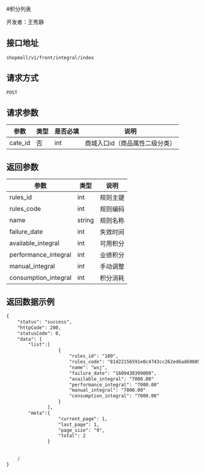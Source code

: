 #积分列表

开发者：王秀静

## 接口地址
`shopmall/v1/front/integral/index`

## 请求方式

  `POST`
  
## 请求参数

|参数|类型|是否必填|说明|
| - | - | - | - |
| cate_id | 否 | int | 商城入口id（商品属性二级分类） |


## 返回参数

|参数|类型|说明|
| - | - | - |
| rules_id | int | 规则主键 |
| rules_code | int | 规则编码 |
| name | string | 规则名称 |
| failure_date | int | 失效时间 |
| available_integral | int | 可用积分 |
| performance_integral | int | 业绩积分 |
| manual_integral | int | 手动调整 |
| consumption_integral | int | 积分消耗 |


## 返回数据示例
```markdown
{
    "status": "success",
    "httpCode": 200,
    "statusCode": 0,
    "data": {
        "list":[
                   {
                       "rules_id": "180",
                       "rules_code": "81d22156591e0c4743cc262ed6ad69805a9d2515",
                       "name": "wxj",
                       "failure_date": "1609430399000",
                       "available_integral": "7000.00"
                       "performance_integral": "7000.00"
                       "manual_integral": "7000.00"
                       "consumption_integral": "7000.00"
                   }
               ],
        "meta":{
                   "current_page": 1,
                   "last_page": 1,
                   "page_size": "9",
                   "total": 2
               }
    
    
    }
}
```
